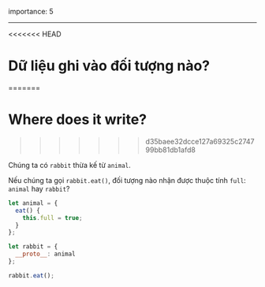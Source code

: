 importance: 5

---

<<<<<<< HEAD
# Dữ liệu ghi vào đối tượng nào?
=======
# Where does it write?
>>>>>>> d35baee32dcce127a69325c274799bb81db1afd8

Chúng ta có `rabbit` thừa kế từ `animal`.

Nếu chúng ta gọi `rabbit.eat()`, đối tượng nào nhận được thuộc tính `full`: `animal` hay `rabbit`? 

```js
let animal = {
  eat() {
    this.full = true;
  }
};

let rabbit = {
  __proto__: animal
};

rabbit.eat();
```
